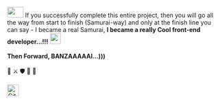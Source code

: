 <img src="https://thumbs.gfycat.com/SpottedHoarseInvisiblerail-size_restricted.gif" height="25" width="38"> If you successfully complete this entire project, then you will go all the way from start to finish (Samurai-way) and only at the finish line you can say - I became a real Samurai, **I became a really Cool front-end developer...!!!** <img src="https://media0.giphy.com/media/RJzm826vu7WbJvBtxX/giphy.gif?cid=6c09b952d03ivmyp4j8xee4gkn8hm41fv0iflxk024d16gj8&rid=giphy.gif&ct=s" height="25" width="25">
<br>
<br>
**Then Forward, BANZAAAAAI...)))** 
<br>
<br>
👊 ⚔ 🛡 🏹 🙏
<br>
<br>
<img alt="GitHub commit activity" src="https://img.shields.io/github/commit-activity/y/tamga05/TODO-List_React?style=flat-square" height="27">
